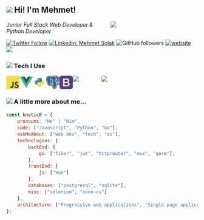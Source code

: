 <h2><img src="https://img.icons8.com/color/512/golang.png" width="30"/>      Hi! I'm Mehmet!</h2>

<img align='right' src="https://media.giphy.com/media/M9gbBd9nbDrOTu1Mqx/giphy.gif" width="230">

<p><em>Junior Full Stack Web Developer & Python Developer
</a>
</em></p>


[![Twitter Follow](https://img.shields.io/twitter/follow/dotceng?label=Follow)](https://twitter.com/intent/follow?screen_name=dotceng)
[![Linkedin: Mehmet Solak](https://img.shields.io/badge/-MehmetSolak-blue?style=flat-square&logo=Linkedin&logoColor=white&link=https://www.linkedin.com/in/anmol-p-singh/)](https://www.linkedin.com/in/mehmet-solak-250216224/)
![GitHub followers](https://img.shields.io/github/followers/knetic0?label=Follow&style=social)
[![website](https://img.shields.io/badge/Website-46a2f1.svg?&style=flat-square&logo=Google-Chrome&logoColor=white&link=https://knetic0.github.io/)](https://knetic0.github.io/)
![](https://komarev.com/ghpvc/?username=knetic0&style=flat-square)

### <img src="https://media.giphy.com/media/VgCDAzcKvsR6OM0uWg/giphy.gif" width="50"> Tech I Use

<div style="display: flex;">
    <img src="https://raw.githubusercontent.com/github/explore/80688e429a7d4ef2fca1e82350fe8e3517d3494d/topics/javascript/javascript.png" width="35"/>
    <img src="https://raw.githubusercontent.com/github/explore/80688e429a7d4ef2fca1e82350fe8e3517d3494d/topics/vue/vue.png" width="35" />
    <img src="https://raw.githubusercontent.com/github/explore/80688e429a7d4ef2fca1e82350fe8e3517d3494d/topics/python/python.png" width="35" />
    <img src="https://raw.githubusercontent.com/github/explore/80688e429a7d4ef2fca1e82350fe8e3517d3494d/topics/postgresql/postgresql.png" width="35" />
    <img src="https://raw.githubusercontent.com/github/explore/80688e429a7d4ef2fca1e82350fe8e3517d3494d/topics/bootstrap/bootstrap.png" width="35" />
    <img src="https://duckduckgo.com/i/77cac527.png" width="75" />
    <img src="https://cdn.vuetifyjs.com/docs/images/logos/vuetify-logo-v3-slim-text-dark.svg" width="95" />
</div>

### <img src="https://media.giphy.com/media/VgCDAzcKvsR6OM0uWg/giphy.gif" width="50"> A little more about me...  

```javascript
const knetic0 = {
    pronouns: "He" | "Him",
    code: ["Javascript", "Python", "Go"],
    askMeAbout: ["web dev", "tech", "ai"],
    technologies: {
        backEnd: {
            go: ["fiber", "jwt", "httprouter", "mux", "gorm"],
        },
        frontEnd: {
            js: ["Vue"]
        },
        databases: ["postgresql", "sqlite"],
        misc: ["selenium", "open-cv"]
    },
    architecture: ["Progressive web applications", "Single page applications"],
};
```
